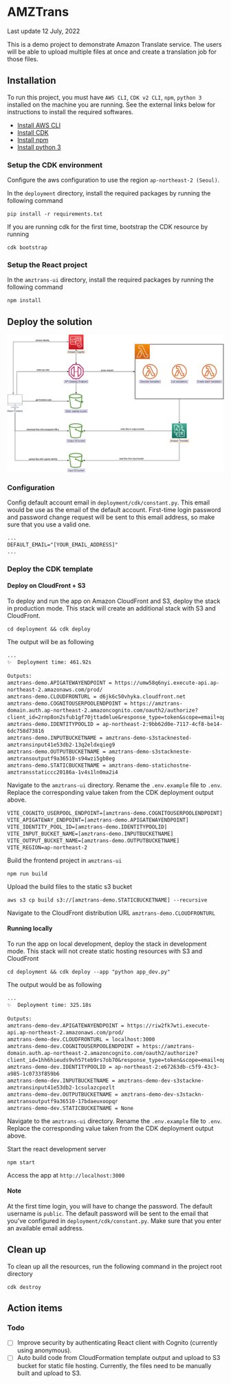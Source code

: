 
# AMZTrans
Last update 12 July, 2022

This is a demo project to demonstrate Amazon Translate service. The users will be able to upload multiple files at once and create a translation job for those files.


## Installation
To run this project, you must have `AWS CLI`, `CDK v2 CLI`, `npm`, `python 3` installed on the machine you are running. See the external links below for instructions to install the required softwares.

- [Install AWS CLI](https://docs.aws.amazon.com/cli/latest/userguide/getting-started-install.html)
- [Install CDK](https://docs.aws.amazon.com/cdk/v2/guide/getting_started.html)
- [Install npm](https://docs.npmjs.com/downloading-and-installing-node-js-and-npm)
- [Install python 3](https://www.python.org/downloads/)

### Setup the CDK environment

Configure the aws configuration to use the region `ap-northeast-2 (Seoul)`.

In the `deployment` directory, install the required packages by running the following command
```
pip install -r requirements.txt
```

If you are running cdk for the first time, bootstrap the CDK resource by running
```
cdk bootstrap
```

### Setup the React project
In the `amztrans-ui` directory, install the required packages by running the following command
```
npm install
```

## Deploy the solution
![Infrastructure of the application](img/amztrans-infra.png)

### Configuration
Config default account email in `deployment/cdk/constant.py`. This email would be use as the email of the default account. First-time login password and password change request will be sent to this email address, so make sure that you use a valid one.
```
...
DEFAULT_EMAIL="[YOUR_EMAIL_ADDRESS]"
...
```

### Deploy the CDK template

#### Deploy on CloudFront + S3
To deploy and run the app on Amazon CloudFront and S3, deploy the stack in production mode. This stack will create an additional stack with S3 and CloudFront.
```
cd deployment && cdk deploy
```

The output will be as following
```
...
✨  Deployment time: 461.92s

Outputs:
amztrans-demo.APIGATEWAYENDPOINT = https://umw58q6nyi.execute-api.ap-northeast-2.amazonaws.com/prod/
amztrans-demo.CLOUDFRONTURL = d6jk6c50vhyka.cloudfront.net
amztrans-demo.COGNITOUSERPOOLENDPOINT = https://amztrans-domain.auth.ap-northeast-2.amazoncognito.com/oauth2/authorize?client_id=2rnp8on2sfub1gf70jttadmlue&response_type=token&scope=email+openid&redirect_uri=https://d6jk6c50vhyka.cloudfront.net/auth
amztrans-demo.IDENTITYPOOLID = ap-northeast-2:9bb62d0e-7117-4cf8-be14-6dc758d73816
amztrans-demo.INPUTBUCKETNAME = amztrans-demo-s3stacknested-amztransinput41e53db2-13q2eldxqieg9
amztrans-demo.OUTPUTBUCKETNAME = amztrans-demo-s3stackneste-amztransoutputf9a36510-s94wzi5gb8eg
amztrans-demo.STATICBUCKETNAME = amztrans-demo-statichostne-amztransstaticcc20186a-1v4s1ln0ma2i4
```

Navigate to the `amztrans-ui` directory. Rename the `.env.example` file to `.env`. Replace the corresponding value taken from the CDK deployment output above. 
```
VITE_COGNITO_USERPOOL_ENDPOINT=[amztrans-demo.COGNITOUSERPOOLENDPOINT]
VITE_APIGATEWAY_ENDPOINT=[amztrans-demo.APIGATEWAYENDPOINT]
VITE_IDENTITY_POOL_ID=[amztrans-demo.IDENTITYPOOLID]
VITE_INPUT_BUCKET_NAME=[amztrans-demo.INPUTBUCKETNAME]
VITE_OUTPUT_BUCKET_NAME=[amztrans-demo.OUTPUTBUCKETNAME]
VITE_REGION=ap-northeast-2
```

Build the frontend project in `amztrans-ui`
```
npm run build
```

Upload the build files to the static s3 bucket
```
aws s3 cp build s3://[amztrans-demo.STATICBUCKETNAME] --recursive
```

Navigate to the CloudFront distribution URL `amztrans-demo.CLOUDFRONTURL`


#### Running locally
To run the app on local development, deploy the stack in development mode. This stack will not create static hosting resources with S3 and CloudFront
```
cd deployment && cdk deploy --app "python app_dev.py"
```

The output would be as following
```
...
✨  Deployment time: 325.18s

Outputs:
amztrans-demo-dev.APIGATEWAYENDPOINT = https://riw2fk7wti.execute-api.ap-northeast-2.amazonaws.com/prod/
amztrans-demo-dev.CLOUDFRONTURL = localhost:3000
amztrans-demo-dev.COGNITOUSERPOOLENDPOINT = https://amztrans-domain.auth.ap-northeast-2.amazoncognito.com/oauth2/authorize?client_id=1hh6hieuds9vh57teb9rs7ob70&response_type=token&scope=email+openid&redirect_uri=http://localhost:3000/auth
amztrans-demo-dev.IDENTITYPOOLID = ap-northeast-2:e67263db-c5f9-43c3-a985-1c0733f859b6
amztrans-demo-dev.INPUTBUCKETNAME = amztrans-demo-dev-s3stackne-amztransinput41e53db2-1csulazcpozlt
amztrans-demo-dev.OUTPUTBUCKETNAME = amztrans-demo-dev-s3stackn-amztransoutputf9a36510-17bdaeuxoopqr
amztrans-demo-dev.STATICBUCKETNAME = None
```

Navigate to the `amztrans-ui` directory. Rename the `.env.example` file to `.env`. Replace the corresponding value taken from the CDK deployment output above. 

Start the react development server
```
npm start
```

Access the app at `http://localhost:3000`


#### Note
At the first time login, you will have to change the password. The default username is `public`. The default password will be sent to the email that you've configured in `deployment/cdk/constant.py`. Make sure that you enter an available email address.


## Clean up
To clean up all the resources, run the following command in the project root directory
```
cdk destroy
```

## Action items
### Todo
- [ ] Improve security by authenticating React client with Cognito (currently using anonymous).
- [ ] Auto build code from CloudFormation template output and upload to S3 bucket for static file hosting. Currently, the files need to be manually built and upload to S3.
